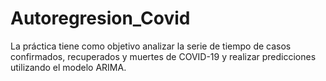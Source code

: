 # Autoregresion_Covid
La práctica tiene como objetivo analizar la serie de tiempo de casos confirmados, recuperados y muertes de COVID-19 y realizar predicciones utilizando el modelo ARIMA.
